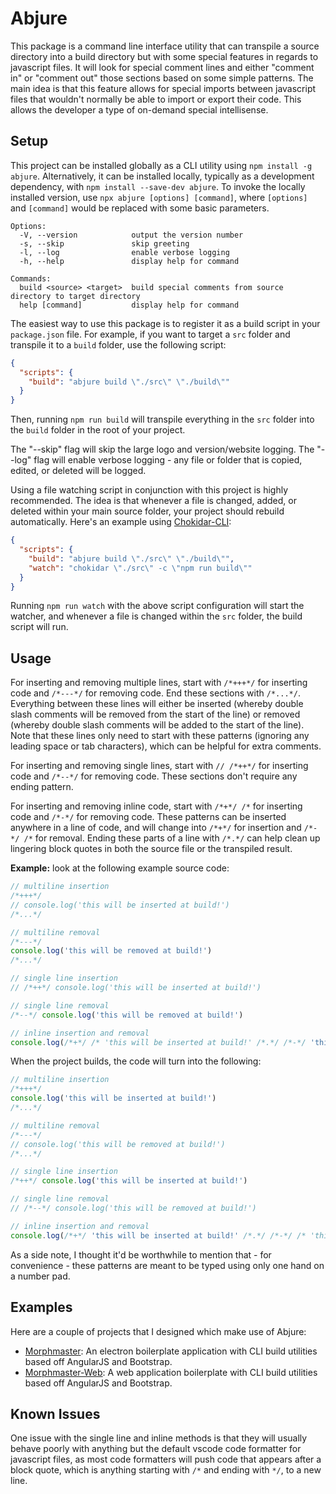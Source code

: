 # Abjure

This package is a command line interface utility that can transpile a source directory into a build directory but with some special features in regards to javascript files. It will look for special comment lines and either "comment in" or "comment out" those sections based on some simple patterns. The main idea is that this feature allows for special imports between javascript files that wouldn't normally be able to import or export their code. This allows the developer a type of on-demand special intellisense.

## Setup

This project can be installed globally as a CLI utility using `npm install -g abjure`. Alternatively, it can be installed locally, typically as a development dependency, with `npm install --save-dev abjure`. To invoke the locally installed version, use `npx abjure [options] [command]`, where `[options]` and `[command]` would be replaced with some basic parameters.

```text
Options:
  -V, --version            output the version number
  -s, --skip               skip greeting
  -l, --log                enable verbose logging
  -h, --help               display help for command

Commands:
  build <source> <target>  build special comments from source directory to target directory
  help [command]           display help for command
```

The easiest way to use this package is to register it as a build script in your `package.json` file. For example, if you want to target a `src` folder and transpile it to a `build` folder, use the following script:

```json
{
  "scripts": {
    "build": "abjure build \"./src\" \"./build\""
  }
}
```

Then, running `npm run build` will transpile everything in the `src` folder into the `build` folder in the root of your project.

The "--skip" flag will skip the large logo and version/website logging. The "--log" flag will enable verbose logging - any file or folder that is copied, edited, or deleted will be logged.

Using a file watching script in conjunction with this project is highly recommended. The idea is that whenever a file is changed, added, or deleted within your main source folder, your project should rebuild automatically. Here's an example using [Chokidar-CLI](https://www.npmjs.com/package/chokidar-cli):

```json
{
  "scripts": {
    "build": "abjure build \"./src\" \"./build\"",
    "watch": "chokidar \"./src\" -c \"npm run build\""
  }
}
```

Running `npm run watch` with the above script configuration will start the watcher, and whenever a file is changed within the `src` folder, the build script will run.

## Usage

For inserting and removing multiple lines, start with `/*+++*/` for inserting code and `/*---*/` for removing code. End these sections with `/*...*/`. Everything between these lines will either be inserted (whereby double slash comments will be removed from the start of the line) or removed (whereby double slash comments will be added to the start of the line). Note that these lines only need to start with these patterns (ignoring any leading space or tab characters), which can be helpful for extra comments.

For inserting and removing single lines, start with `// /*++*/` for inserting code and `/*--*/` for removing code. These sections don't require any ending pattern.

For inserting and removing inline code, start with `/*+*/ /*` for inserting code and `/*-*/` for removing code. These patterns can be inserted anywhere in a line of code, and will change into `/*+*/` for insertion and `/*-*/ /*` for removal. Ending these parts of a line with `/*.*/` can help clean up lingering block quotes in both the source file or the transpiled result.

**Example:** look at the following example source code:

```javascript
// multiline insertion
/*+++*/
// console.log('this will be inserted at build!')
/*...*/

// multiline removal
/*---*/
console.log('this will be removed at build!')
/*...*/

// single line insertion
// /*++*/ console.log('this will be inserted at build!')

// single line removal
/*--*/ console.log('this will be removed at build!')

// inline insertion and removal
console.log(/*+*/ /* 'this will be inserted at build!' /*.*/ /*-*/ 'this will be removed at build!' /*.*/)
```

When the project builds, the code will turn into the following:

```javascript
// multiline insertion
/*+++*/
console.log('this will be inserted at build!')
/*...*/

// multiline removal
/*---*/
// console.log('this will be removed at build!')
/*...*/

// single line insertion
/*++*/ console.log('this will be inserted at build!')

// single line removal
// /*--*/ console.log('this will be removed at build!')

// inline insertion and removal
console.log(/*+*/ 'this will be inserted at build!' /*.*/ /*-*/ /* 'this will be removed at build!' /*.*/)
```

As a side note, I thought it'd be worthwhile to mention that - for convenience - these patterns are meant to be typed using only one hand on a number pad.

## Examples

Here are a couple of projects that I designed which make use of Abjure:

* [Morphmaster](https://github.com/Malcomian/Morphmaster): An electron boilerplate application with CLI build utilities based off AngularJS and Bootstrap.
* [Morphmaster-Web](https://github.com/Malcomian/Morphmaster-Web): A web application boilerplate with CLI build utilities based off AngularJS and Bootstrap.

## Known Issues

One issue with the single line and inline methods is that they will usually behave poorly with anything but the default vscode code formatter for javascript files, as most code formatters will push code that appears after a block quote, which is anything starting with `/*` and ending with `*/`, to a new line.
